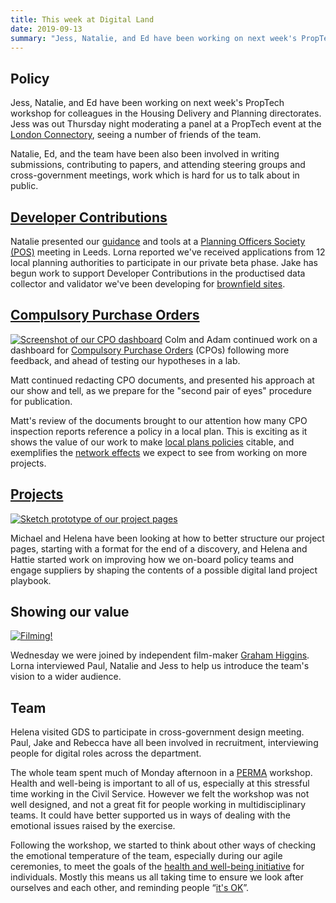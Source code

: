 ```yaml
---
title: This week at Digital Land
date: 2019-09-13
summary: "Jess, Natalie, and Ed have been working on next week's PropTech workshop for colleagues in the Housing Delivery and Planning directorates."
---
```


## Policy 
Jess, Natalie, and Ed have been working on next week's PropTech workshop for colleagues in the Housing Delivery and Planning directorates. Jess was out Thursday night moderating a panel at a PropTech event at the [London Connectory](http://londonconnectory.com/about/), seeing a number of friends of the team.

Natalie, Ed, and the team have been also been involved in writing submissions, contributing to papers, and attending steering groups and cross-government meetings, work which is hard for us to talk about in public.

## [Developer Contributions](https://digital-land.github.io/project/developer-contributions/)
Natalie presented our [guidance](https://www.gov.uk/guidance/publish-your-developer-contributions-data) and tools at a [Planning Officers Society (POS)](http://www.planningofficers.org.uk/) meeting in Leeds.
Lorna reported we've received applications from 12 local planning authorities to participate in our private beta phase.
Jake has begun work to support Developer Contributions in the productised data collector and validator we've been developing for [brownfield sites](https://digital-land.github.io/project/brownfield-sites/).

## [Compulsory Purchase Orders](https://digital-land.github.io/project/compulsory-purchase-orders/)
<a href="https://www.flickr.com/photos/psd/48731253877/in/dateposted-public/" title="Screenshot of our CPO dashboard"><img src="https://live.staticflickr.com/65535/48731253877_fa34a1ec63_c.jpg" alt="Screenshot of our CPO dashboard"></a>
Colm and Adam continued work on a dashboard for [Compulsory Purchase Orders](https://digital-land.github.io/project/compulsory-purchase-orders/) (CPOs) following more feedback, and ahead of testing our hypotheses in a lab.

Matt continued redacting CPO documents, and presented his approach at our show and tell, as we prepare for the "second pair of eyes" procedure for publication.

Matt's review of the documents brought to our attention how many CPO inspection reports reference a policy in a local plan.
This is exciting as it shows the value of our work to make [local plans policies](https://digital-land.github.io/project/local-plans/) citable, and exemplifies the [network effects](https://en.wikipedia.org/wiki/Network_effect) we expect to see from working on more projects.

## [Projects](https://digital-land.github.io/project/)
<a href="https://photos.google.com/share/AF1QipPsRUIKpsv2FL04mJ5326KdXuDLD5bRJJtG-JMmvJW4ZxQ8nnmQEnZkEMJLDsDtww?key=NkljcWV2LVk3bDBuZzBqNFhkS0Yyc2lOMy1NTU13&source=ctrlq.org" title="Sketch prototype of our project pages"><img src="https://lh3.googleusercontent.com/yvcXmev-gGKdRIMQuTgYC_jCeYuoZo2LzNCMsmaKg_6FRZBcxXOq2Yg8cIaNqsVsPBgN2VVBPZuCJP2gVqML9uP7ozAC2PGg_zk0c9XbTdyX04nI4BNAC6SDVrUwPIZw8TDjWwfq=w2400" alt="Sketch prototype of our project pages"></a>

Michael and Helena have been looking at how to better structure our project pages, starting with a format for the end of a discovery, and
Helena and Hattie started work on improving how we on-board policy teams and engage suppliers by shaping the contents of a possible digital land project playbook.

## Showing our value
<a href="https://www.flickr.com/photos/psd/48725826648/in/dateposted-public/" title="Filming!"><img src="https://live.staticflickr.com/65535/48725826648_c1b85062b4_c.jpg" alt="Filming!"></a>

Wednesday we were joined by independent film-maker [Graham Higgins](https://www.grahamhiggins.org/). Lorna interviewed Paul, Natalie and Jess to help us introduce the team's vision to a wider audience.

## Team
Helena visited GDS to participate in cross-government design meeting. Paul, Jake and Rebecca have all been involved in recruitment, interviewing people for digital roles across the department.

The whole team spent much of Monday afternoon in a [PERMA](https://en.wikipedia.org/wiki/Well-being#PERMA-theory) workshop. Health and well-being is important to all of us, especially at this stressful time working in the Civil Service. However we felt the workshop was not well designed, and not a great fit for people working in multidisciplinary teams. It could have better supported us in ways of dealing with the emotional issues raised by the exercise.

Following the workshop, we started to think about other ways of checking the emotional temperature of the team, especially during our agile ceremonies, to meet the goals of the [health and well-being initiative](https://civilservice.blog.gov.uk/2018/11/01/our-progress-on-health-and-wellbeing/) for individuals. Mostly this means us all taking time to ensure we look after ourselves and each other, and reminding people “[it's OK](https://gds.blog.gov.uk/2016/05/25/its-ok-to-say-whats-ok/)”.
